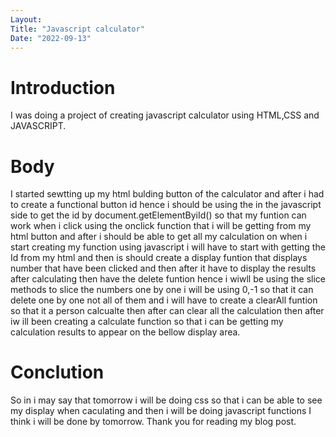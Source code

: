 ```yaml
---
Layout:
Title: "Javascript calculator"
Date: "2022-09-13"
---
```


# Introduction

I was doing a project of creating javascript calculator using HTML,CSS and JAVASCRIPT.

# Body

I started sewtting up my html bulding button of the calculator and after i had to create a functional button id hence i should be using the in the javascript side to get the id by document.getElementByiId() so that my funtion can work when i click using the onclick function that i will be getting from my html button and after i should be able to get all my calculation on when i start creating my function using javascript i will have to start with getting the Id from my html and then is should create a display funtion that displays number that have been clicked and then after it have to display the results after calculating then have the delete funtion hence i wiwll be using the slice methods to slice the numbers one by one i will be using 0,-1 so that it can delete one by one not all of them and i will have to create a clearAll funtion so that it a person calcualte then after can clear all the calculation then after iw ill been creating a calculate function so that i can be getting my calculation results to appear on the bellow display area.

# Conclution 

So in i may say that tomorrow i will be doing css so that i can be able to see my display when caculating and then i will be doing javascript functions I think i will be done by tomorrow. Thank you for reading my blog post.